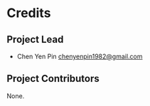 Credits
=======

Project Lead
----------------

* Chen Yen Pin <chenyenpin1982@gmail.com>

Project Contributors
------------

None.
